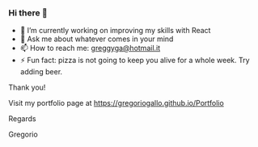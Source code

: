### Hi there 👋




- 🔭 I’m currently working on improving my skills with React
- 💬 Ask me about whatever comes in your mind
- 📫 How to reach me: greggyga@hotmail.it
- ⚡ Fun fact: pizza is not going to keep you alive for a whole week. Try adding beer.

Thank you!

Visit my portfolio page at https://gregoriogallo.github.io/Portfolio

Regards

Gregorio
